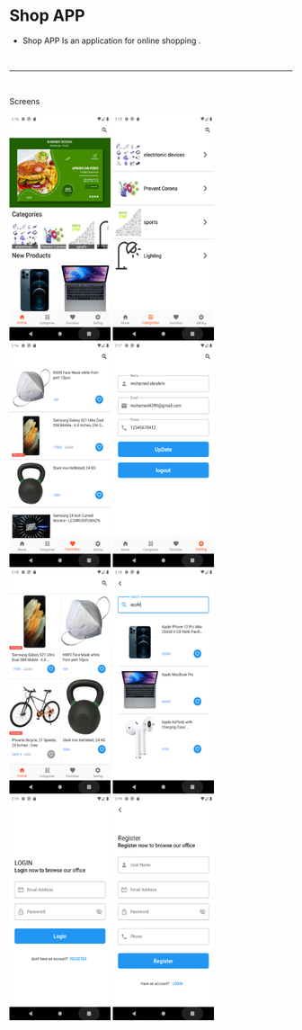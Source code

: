 # Shop APP


- Shop APP Is an application for online shopping .


<br><hr><br>

Screens<br><br>
<img src="Images/1.png" alt="image 2" width="180" height="400">
<img src="Images/2.png" alt="image 2" width="180" height="400">
<img src="Images/3.png" alt="image 2" width="180" height="400">
<img src="Images/4.png" alt="image 2" width="180" height="400">
<img src="Images/5.png" alt="image 2" width="180" height="400">
<img src="Images/6.png" alt="image 2" width="180" height="400">
<img src="Images/7.png" alt="image 2" width="180" height="400">
<img src="Images/8.png" alt="image 2" width="180" height="400">
<br>
